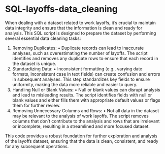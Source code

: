 # SQL-layoffs-data_cleaning

When dealing with a dataset related to work layoffs, it’s crucial to maintain data integrity and ensure that the information is clean and ready for analysis. This SQL script is designed to prepare the dataset by performing several essential data cleaning tasks:

1.	Removing Duplicates:
	•	Duplicate records can lead to inaccurate analyses, such as overestimating the number of layoffs. The script identifies and removes any duplicate rows to ensure that each record in the dataset is unique.
2.	Standardizing Data:
	•	Inconsistent formatting (e.g., varying date formats, inconsistent case in text fields) can create confusion and errors in subsequent analyses. This step standardizes key fields to ensure uniformity, making the data more reliable and easier to query.
4.	Handling Null or Blank Values:
	•	Null or blank values can disrupt analysis and lead to misleading results. The script identifies fields with null or blank values and either fills them with appropriate default values or flags them for further review.
5.	Removing Unnecessary Columns and Rows:
	•	Not all data in the dataset may be relevant to the analysis of work layoffs. The script removes columns that don’t contribute to the analysis and rows that are irrelevant or incomplete, resulting in a streamlined and more focused dataset.

This code provides a robust foundation for further exploration and analysis of the layoffs dataset, ensuring that the data is clean, consistent, and ready for any subsequent operations.
